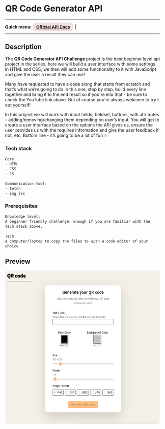 # QR Code Generator API 
---
<div>
<b>Quick menu:</b>
<a href="https://goqr.me/api/" target="_blank" rel="noopener"
    style="padding:0.35rem 0.7rem;
    color: black;
    background: #F1DEDE;
    border-radius:10px;
    font-size:0.85rem;
    font-weight:600;">Official API Docs</a> |
</div>

---

## Description

<p>The <b>QR Code Generator API Challenge</b> project is the best beginner level api project in the series, here we will build a user interface with some settings in HTML and CSS, we then will add some functionality to it with JavaScript and give the user a result they can use!</p>

<p>Many have requested to have a code along that starts from scratch and that’s what we’re going to do in this one, step by step, build every line together and bring it to the end result so if you're into that - be sure to check the YouTube link above. But of course you're always welcome to try it out yourself!</p>

<p>In this project we will work with input fields, fieldset, buttons, with attributes - adding/removing/changing them depending on user’s input. You will get to create a user interface based on the options the API gives us, ensure the user provides us with the requires information and give the user feedback if not, etc. Bottom line - it’s going to be a lot of fun ✨</p>

### Tech stack
```
Core:
- HTML
- CSS
- JS

Communication tool:
- fetch
- img src
```

### Prerequisites
```
Knowledge level: 
A beginner friendly challenge! Enough if you are familiar with the tech stack above.

Tech: 
a computer/laptop to copy the files to with a code editor of your choice
```
## Preview
<img src="/preview.png" height="500" style="border-radius:10px;margin-bottom:1rem;" />
